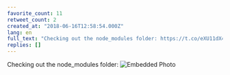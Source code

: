 ```yaml
---
favorite_count: 11
retweet_count: 2
created_at: "2018-06-16T12:58:54.000Z"
lang: en
full_text: "Checking out the node_modules folder: https://t.co/eXU11dX45o"
replies: []
---
```


Checking out the node_modules folder:
![Embedded Photo](https://twitter-media-coderbyheart.s3.eu-north-1.amazonaws.com/1007970775805153280-Df0IEkoXUAE19DH.jpg)
